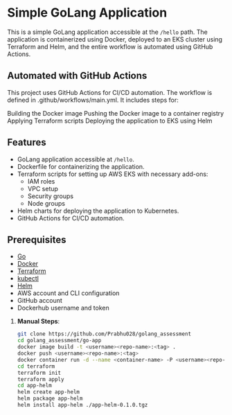 # Simple GoLang Application

This is a simple GoLang application accessible at the `/hello` path. The application is containerized using Docker, deployed to an EKS cluster using Terraform and Helm, and the entire workflow is automated using GitHub Actions.

## Automated with GitHub Actions
This project uses GitHub Actions for CI/CD automation. The workflow is defined in .github/workflows/main.yml. It includes steps for:

Building the Docker image
Pushing the Docker image to a container registry
Applying Terraform scripts
Deploying the application to EKS using Helm

## Features

- GoLang application accessible at `/hello`.
- Dockerfile for containerizing the application.
- Terraform scripts for setting up AWS EKS with necessary add-ons:
  - IAM roles
  - VPC setup
  - Security groups
  - Node groups
- Helm charts for deploying the application to Kubernetes.
- GitHub Actions for CI/CD automation.

## Prerequisites

- [Go](https://golang.org/doc/install) 
- [Docker](https://get.docker.com/) 
- [Terraform](https://learn.hashicorp.com/tutorials/terraform/install-cli) 
- [kubectl](https://kubernetes.io/docs/tasks/tools/install-kubectl/) 
- [Helm](https://helm.sh/docs/intro/install/) 
- AWS account and CLI configuration
- GitHub account
- Dockerhub username and token

1. **Manual Steps**:
   ```bash
   git clone https://github.com/Prabhu028/golang_assessment
   cd golang_assessment/go-app
   docker image build -t <username><repo-name>:<tag> .
   docker push <username><repo-name>:<tag>
   docker container run -d --name <container-name> -P <username><repo-name>:<tag> 
   cd terraform
   terraform init
   terraform apply
   cd app-helm 
   helm create app-helm
   helm package app-helm
   helm install app-helm ./app-helm-0.1.0.tgz

   






